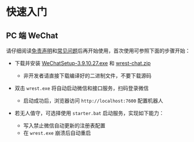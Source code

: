 # 快速入门

## PC 端 WeChat
请仔细阅读[免责声明](/wrest/免责声明.md)和[常见问题](/wrest/常见问题.md)后再开始使用，首次使用可参照下面的步骤开始：

- 下载并安装 [WeChatSetup-3.9.10.27.exe](https://github.com/opentdp/wrest-chat/releases/download/v0.27.1/WeChatSetup-3.9.10.27.exe) 和 [wrest-chat.zip](https://github.com/opentdp/wrest-chat/releases)

  - 非开发者请直接下载编译好的二进制文件，不要下载源码

- 双击 `wrest.exe` 将自动启动微信和接口服务，扫码登录微信

  - 启动成功后，浏览器访问 `http://localhost:7600` 配置机器人

- 若无人值守，可选择使用 `starter.bat` 启动服务，实现如下能力：
  
  - 写入禁止微信自动更新的注册表配置
  - 在 `wrest.exe` 崩溃后自动重启
